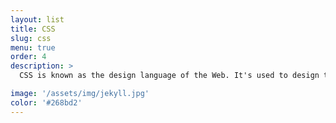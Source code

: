 ```yaml
---
layout: list
title: CSS
slug: css
menu: true
order: 4
description: >
  CSS is known as the design language of the Web. It's used to design the elements, pages and whole site layouts. CSS can be used to build animations without the need of JavaScript.

image: '/assets/img/jekyll.jpg'
color: '#268bd2'
---
```

